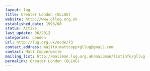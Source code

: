 ```yaml
---
layout: lug
title: Greater London (GLLUG)
website: http://www.gllug.org.uk
established_date: 1998/08
status: Active
last_update: 06/2012
categories: London
url: http://lug.org.uk/node/73
contact_address: mailto:mattcopp+gllug@gmail.com
contact: Matt Copperwaite
mailing_list: http://mailman.lug.org.uk/mailman/listinfo/gllug
permalink: Greater London (GLLUG)
---
```

